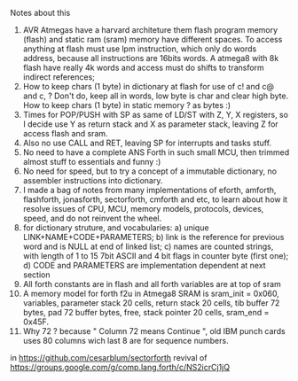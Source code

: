 Notes about this

1. AVR Atmegas have a harvard architeture them flash program memory (flash) and static ram (sram) memory have different spaces. To access anything at flash must use lpm instruction, which only do words address, because all instructions are 16bits words. A atmega8 with 8k flash have really 4k words and access must do shifts to transform indirect references;
2. How to keep chars (1 byte) in dictionary at flash for use of c! and c@ and c, ? Don't do, keep all in words, low byte is char and clear high byte. How to keep chars (1 byte) in static memory ? as bytes :)
4. Times for POP/PUSH with SP as same of LD/ST with Z, Y, X registers, so I decide use Y as return stack and X as parameter stack, leaving Z for access flash and sram.
5. Also no use CALL and RET, leaving SP for interrupts and tasks stuff.
6. No need to have a complete ANS Forth in such small MCU, then trimmed almost stuff to essentials and funny :)
7. No need for speed, but to try a concept of a immutable dictionary, no assembler instructions into dictionary.
8. I made a bag of notes from many implementations of eforth, amforth, flashforth, jonasforth, sectorforth, cmforth and etc, to learn about how it resolve issues of CPU, MCU, memory models, protocols, devices, speed, and do not reinvent the wheel.
9. for dictionary struture, and vocabularies: a) unique LINK+NAME+CODE+PARAMETERS; b) link is the reference for previous word and is NULL at end of linked list; c) names are counted strings, with length of 1 to 15 7bit ASCII and 4 bit flags in counter byte (first one); d) CODE and PARAMETERS are implementation dependent at next section
10. All forth constants are in flash and all forth variables are at top of sram
11. A memory model for forth f2u in Atmega8 SRAM is sram_init = 0x060, variables, parameter stack 20 cells, return stack 20 cells, tib buffer 72 bytes, pad 72 buffer bytes, free, stack pointer 20 cells, sram_end = 0x45F.
12. Why 72 ? because " Column 72 means Continue ", old IBM punch cards uses 80 columns wich last 8 are for sequence numbers. 

in https://github.com/cesarblum/sectorforth revival of https://groups.google.com/g/comp.lang.forth/c/NS2icrCj1jQ

